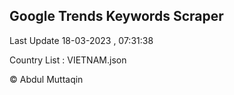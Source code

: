 

## Google Trends Keywords Scraper 
 
Last Update 18-03-2023 , 07:31:38

Country List :
VIETNAM.json



© Abdul Muttaqin 
